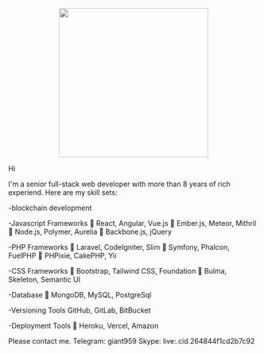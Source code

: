 <div id="header" align="center">
  <img src="https://media.giphy.com/media/fvx95jkua5th3YeThr/giphy.gif" width="300"/>
</div>

Hi

I'm a senior full-stack web developer with more than 8 years of rich experiend.
Here are my skill sets:

-blockchain development


-Javascript Frameworks
 React, Angular, Vue.js
 Ember.js, Meteor, Mithril
 Node.js, Polymer, Aurelia
 Backbone.js, jQuery

-PHP Frameworks
 Laravel, CodeIgniter, Slim
 Symfony, Phalcon, FuelPHP
 PHPixie, CakePHP, Yii

-CSS Frameworks
 Bootstrap, Tailwind CSS, Foundation
 Bulma, Skeleton, Semantic UI

-Database
 MongoDB, MySQL, PostgreSql

-Versioning Tools
GitHub, GitLab, BitBucket

-Deployment Tools
 Heroku, Vercel, Amazon

Please contact me.
Telegram: giant959
Skype: live:.cid.264844f1cd2b7c92
